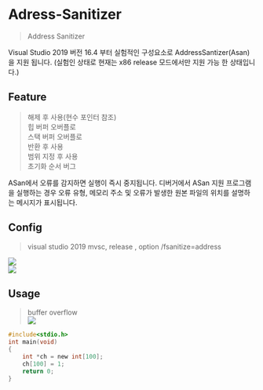 # Adress-Sanitizer
 > Address Sanitizer

Visual Studio 2019 버전 16.4 부터 실험적인 구성요소로 AddressSantizer(Asan) 을 지원 됩니다.
(실험인 상태로 현재는 x86 release 모드에서만 지원 가능 한 상태입니다.)

## Feature
> 해제 후 사용(현수 포인터 참조) <br> 
> 힙 버퍼 오버플로 <br>
> 스택 버퍼 오버플로 <br>
> 반환 후 사용 <br>
> 범위 지정 후 사용 <br>
> 초기화 순서 버그 <br>

ASan에서 오류를 감지하면 실행이 즉시 중지됩니다. 디버거에서 ASan 지원 프로그램을 실행하는 경우 오류 유형, 메모리 주소 및 오류가 발생한 원본 파일의 위치를 설명하는 메시지가 표시됩니다.

## Config
 > visual studio 2019 mvsc, release , option /fsanitize=address <br>
<p><p>

<img src="https://github.com/cepiloth/Adress-Sanitizer/blob/master/img/vs_address.png"><br>
<img src="https://github.com/cepiloth/Adress-Sanitizer/blob/master/img/vs_config.png"><br>

## Usage
> buffer overflow <br>
<img src="https://github.com/cepiloth/Adress-Sanitizer/blob/master/img/buffer_overflow.png"><br>
```c
#include<stdio.h>
int main(void)
{
    int *ch = new int[100];
    ch[100] = 1;
    return 0;
}
```
